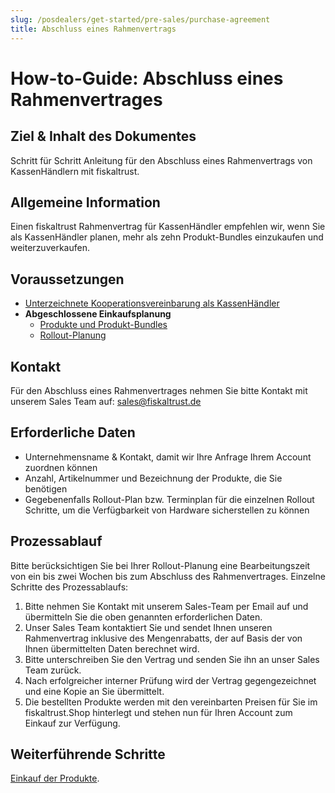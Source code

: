 ```yaml
---
slug: /posdealers/get-started/pre-sales/purchase-agreement
title: Abschluss eines Rahmenvertrags
---
```


# How-to-Guide: Abschluss eines Rahmenvertrages

## Ziel & Inhalt des Dokumentes

Schritt für Schritt Anleitung für den Abschluss eines Rahmenvertrags von  KassenHändlern mit fiskaltrust.

## Allgemeine Information

Einen fiskaltrust Rahmenvertrag für KassenHändler empfehlen wir, wenn Sie als KassenHändler planen, mehr als zehn Produkt-Bundles einzukaufen und weiterzuverkaufen.

## Voraussetzungen

- [Unterzeichnete Kooperationsvereinbarung als KassenHändler](purchase-requirements.md)
- **Abgeschlossene Einkaufsplanung**
  - [Produkte und Produkt-Bundles](../01-products/README.md)
  - [Rollout-Planung](https://docs.fiskaltrust.cloud/de/docs/posdealers/rollout-doc/middleware#rollout-szenarien) 

## Kontakt

Für den Abschluss eines Rahmenvertrages nehmen Sie bitte Kontakt mit unserem Sales Team auf: 
[sales@fiskaltrust.de](mailto:sales@fiskaltrust.de)

## Erforderliche Daten

- Unternehmensname & Kontakt, damit wir Ihre Anfrage Ihrem Account zuordnen können
- Anzahl, Artikelnummer und Bezeichnung der Produkte, die Sie benötigen
- Gegebenenfalls Rollout-Plan bzw. Terminplan für die einzelnen Rollout Schritte, um die Verfügbarkeit von Hardware sicherstellen zu können

## Prozessablauf

Bitte berücksichtigen Sie bei Ihrer Rollout-Planung eine Bearbeitungszeit von ein bis zwei Wochen bis zum Abschluss des Rahmenvertrages. 
Einzelne Schritte des Prozessablaufs:

1. Bitte nehmen Sie Kontakt mit unserem Sales-Team per Email auf und übermitteln Sie die oben genannten erforderlichen Daten.
2. Unser Sales Team kontaktiert Sie und sendet Ihnen unseren Rahmenvertrag inklusive des Mengenrabatts, der auf Basis der von Ihnen übermittelten Daten berechnet wird.
3. Bitte unterschreiben Sie den Vertrag und senden Sie ihn an unser Sales Team zurück.
4. Nach erfolgreicher interner Prüfung wird der Vertrag gegengezeichnet und eine Kopie an Sie übermittelt.
5. Die bestellten Produkte werden mit den vereinbarten Preisen für Sie im fiskaltrust.Shop hinterlegt und stehen nun für Ihren Account zum Einkauf zur Verfügung.

## Weiterführende Schritte

[Einkauf der Produkte](02-purchase.md).



